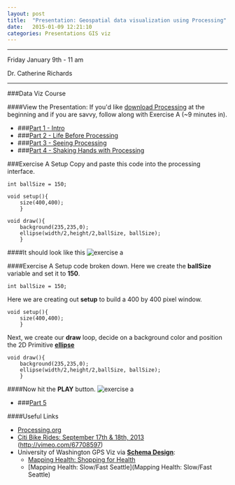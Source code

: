 ```yaml
---
layout: post
title:  "Presentation: Geospatial data visualization using Processing"
date:   2015-01-09 12:21:10
categories: Presentations GIS viz
---
```

---
Friday January 9th - 11 am

Dr. Catherine Richards

---

###Data Viz Course



####View the Presentation:
If you'd like [download Processing](https://processing.org/download/) at the beginning and if you are savvy, follow along with Exercise A (~9 minutes in).

* ###<a href="https://nygeog.github.io/big/processing_1" target="_blank">Part 1 - Intro</a>
* ###<a href="https://nygeog.github.io/big/processing_2" target="_blank">Part 2 - Life Before Processing</a>
* ###<a href="https://nygeog.github.io/big/processing_3" target="_blank">Part 3 - Seeing Processing</a>
* ###<a href="https://nygeog.github.io/big/processing_4" target="_blank">Part 4 - Shaking Hands with Processing</a>



###Exercise A Setup
Copy and paste this code into the processing interface.

    int ballSize = 150;

	void setup(){
  		size(400,400);
		}

	void draw(){
  		background(235,235,0);
  		ellipse(width/2,height/2,ballSize, ballSize);
		}
		
####It should look like this
![exercise a](https://raw.githubusercontent.com/nygeog/nygeog.github.com/master/img/e_a_code.png)		
		
####Exercise A Setup code broken down.
Here we create the **ballSize** variable and set it to **150**.

    int ballSize = 150;


Here we are creating out **setup** to build a 400 by 400 pixel window.

	void setup(){
  		size(400,400);
		}

Next, we create our **draw** loop, decide on a background color and position the 2D Primitive **[ellipse](https://processing.org/reference/ellipse_.html)**

	void draw(){
  		background(235,235,0);
  		ellipse(width/2,height/2,ballSize, ballSize);
		}

####Now hit the **PLAY** button.
![exercise a](https://raw.githubusercontent.com/nygeog/nygeog.github.com/master/img/e_a_play.png)	









* ###<a href="https://nygeog.github.io/big/processing_5" target="_blank">Part 5</a>

####Useful Links
* [Processing.org](https://processing.org/)
* [Citi Bike Rides: September 17th & 18th, 2013](http://vimeo.com/89305412)
(http://vimeo.com/67708597)
* University of Washington GPS Viz via [**Schema Design**](https://www.schemadesign.com):
	* [Mapping Health: Shopping for Health](http://vimeo.com/67708596)
	* [Mapping Health: Slow/Fast Seattle](Mapping Health: Slow/Fast Seattle)
	
<!--Ok great. What other tools were you thinking about? Just asking to make sure I didn't cover them


On Dec 30, 2014, at 7:29 AM, Daniel M Sheehan <dms2203@columbia.edu> wrote:

Catie, just confirming that I’ll be around and am able to do the talk Jan 9th. 

Should I give an overview of some of the other tools they could use for mapping and viz as well? 


On Dec 11, 2014, at 11:03 AM, Richards, Catherine <cr2320@cumc.columbia.edu> wrote:

Well I didn't even know there was a difference between processing and processing.js. so maybe you could explain that difference as well, if it's important.

The students will have computers and can follow along if you prefer. But if it requires downloading any software they don't already have I would maybe skip the following along part, unless them taking 10 minutes to download something is ok.

This lecture is for a class on data visualization in SAS. But I also introduce other software and tools that they can use. Gina gave a guest lecture talking about the importance of data viz in her research and showed animated maps you created. The students loved the maps and wanted to just hear about processing and what is required/necessary to make maps in processing.

Catherine

On Dec 11, 2014, at 7:37 AM, Daniel M Sheehan <dms2203@columbia.edu> wrote:

Disclaimer: I really only know some of the Processing application, not processing.js. Is this for a class, workshop or something else? Will the students have computers and work along? 

I’m 85% sure I can do it, I just need to see how some January travel plans pan out. I’ll put it in my calendar and plan for it. 

On Dec 8, 2014, at 1:36 PM, Richards, Catherine <cr2320@cumc.columbia.edu> wrote:

Hi Danny,

Would you be interested and have time to give a 30-45 minute lecture on processing.js. Mostly just an overview of what it is, what us required to make maps in processing (code and/or data manipulation) as well as some examples, on Friday January 9th at 11 am?

Catherine-->